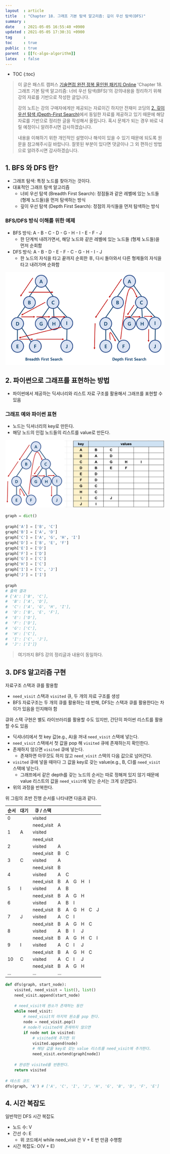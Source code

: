 ```yaml
---
layout  : article
title   : "Chapter 18. 그래프 기본 탐색 알고리즘: 깊이 우선 탐색(DFS)"
summary : 
date    : 2021-05-05 16:55:40 +0900
updated : 2021-05-05 17:30:31 +0900
tag     : 
toc     : true
public  : true
parent  : [[fc-algo-algorithm]]
latex   : false
---
```

* TOC
{:toc}

> 이 글은 패스트 캠퍼스 [기술면접 완전 정복 올인원 패키지 Online](https://fastcampus.co.kr/dev_online_algo) 'Chapter 18. 그래프 기본 탐색 알고리즘: 너비 우선 탐색(BFS)'의 강의내용을 정리하기 위해 강의 자료를 기반으로 작성한 글입니다.
>
> 강의 노트는 강의 구매자에게만 제공되는 자료이긴 하지만 잔재미 코딩의 [2. 깊이 우선 탐색 (Depth-First Search)](https://www.fun-coding.org/Chapter18-dfs-live.html)에서 동일한 자료를 제공하고 있기 때문에 해당 자료를 기반으로 정리한 글을 작성해서 올립니다. 혹시 문제가 되는 경우 바로 내릴 예정이니 알려주시면 감사하겠습니다.
>
> 내용을 이해하기 위한 개인적인 설명이나 해석이 있을 수 있기 때문에 되도록 원문을 참고해주시길 바랍니다.
> 잘못된 부분이 있다면 댓글이나 그 외 편하신 방법으로 알려주시면 감사하겠습니다.

## 1. BFS 와 DFS 란?

* 그래프 탐색: 특정 노드를 찾아가는 것이다.
* 대표적인 그래프 탐색 알고리즘
    * 너비 우선 탐색 (Breadth First Search): 정점들과 같은 레벨에 있는 노드들 (형제 노드들)을 먼저 탐색하는 방식
    * 깊이 우선 탐색 (Depth First Search): 정점의 자식들을 먼저 탐색하는 방식

### BFS/DFS 방식 이해를 위한 예제

* BFS 방식: A - B - C - D - G - H - I - E - F - J
    * 한 단계씩 내려가면서, 해당 노드와 같은 레벨에 있는 노드들 (형제 노드들)을 먼저 순회함
* DFS 방식: A - B - D - E - F - C - G - H - I - J
    * 한 노드의 자식을 타고 끝까지 순회한 후, 다시 돌아와서 다른 형제들의 자식을 타고 내려가며 순화함

![BFS vs DFS](/post-img/fc-algo-algorithm-18-dfs/1_BFSDFS.png)

## 2. 파이썬으로 그래프를 표현하는 방법

* 파이썬에서 제공하는 딕셔너리와 리스트 자료 구조를 활용해서 그래프를 표현할 수 있음

### 그래프 예와 파이썬 표현

* 노드는 딕셔너리의 key로 만든다.
* 해당 노드의 인접 노드들의 리스트를 value로 만든다.

![dfs graph](/post-img/fc-algo-algorithm-18-dfs/2_dfsgraph.png)

```python
graph = dict()

graph['A'] = ['B', 'C']
graph['B'] = ['A', 'D']
graph['C'] = ['A', 'G', 'H', 'I']
graph['D'] = ['B', 'E', 'F']
graph['E'] = ['D']
graph['F'] = ['D']
graph['G'] = ['C']
graph['H'] = ['C']
graph['I'] = ['C', 'J']
graph['J'] = ['I']

graph
# 출력 결과
# {'A': ['B', 'C'],
#  'B': ['A', 'D'],
#  'C': ['A', 'G', 'H', 'I'],
#  'D': ['B', 'E', 'F'],
#  'E': ['D'],
#  'F': ['D'],
#  'G': ['C'],
#  'H': ['C'],
#  'I': ['C', 'J'],
#  'J': ['I']}
```

> 여기까지 BFS 강의 정리글과 내용이 동일하다.

## 3. DFS 알고리즘 구현

자료구조 스택과 큐를 활용함

* `need_visit` 스택과 `visited` 큐, 두 개의 자료 구조를 생성
* BFS 자료구조는 두 개의 큐를 활용하는 데 반해, DFS는 스택과 큐를 활용한다는 차이가 있음을 인지해야 함

큐와 스택 구현은 별도 라이브러리를 활용할 수도 있지만, 간단히 파이썬 리스트를 활용할 수도 있음

* 딕셔너리에서 첫 key 값(e.g., A)을 꺼내 `need_visit` 스택에 넣는다.
* `need_visit` 스택에서 첫 값을 pop 해 `visited` 큐에 존재하는지 확인한다.
* 존재하지 않으면 `visited` 큐에 넣는다.
    * 존재하면 아무것도 하지 않고 `need_visit` 스택의 다음 값으로 넘어간다.
* `visited` 큐에 넣을 때마다 그 값을 key로 갖는 value(e.g., B, C)를 `need_visit` 스택에 넣는다.
    * 그래프에서 같은 depth를 갖는 노드의 순서는 따로 정해져 있지 않기 때문에 value 리스트의 값을 `need_visit`에 넣는 순서는 크게 상관없다.
* 위의 과정을 반복한다.

위 그림의 초반 진행 순서를 나타내면 다음과 같다.

| 순서 | 대기 | 큐 / 스택  |     |     |     |     |     |     |
| ---  | ---  | ---------- | --- | --- | --- | --- | --- | --- |
| 0    |      | visited    |     |     |     |     |     |     |
|      |      | need_visit | A   |     |     |     |     |     |
| 1    | A    | visited    |     |     |     |     |     |     |
|      |      | need_visit |     |     |     |     |     |     |
| 2    |      | visited    | A   |     |     |     |     |     |
|      |      | need_visit | B   | C   |     |     |     |     |
| 3    | C    | visited    | A   |     |     |     |     |     |
|      |      | need_visit | B   |     |     |     |     |     |
| 4    |      | visited    | A   | C   |     |     |     |     |
|      |      | need_visit | B   | A   | G   | H   | I   |     |
| 5    | I    | visited    | A   | B   |     |     |     |     |
|      |      | need_visit | B   | A   | G   | H   |     |     |
| 6    |      | visited    | A   | B   | I   |     |     |     |
|      |      | need_visit | B   | A   | G   | H   | C   | J   |
| 7    | J    | visited    | A   | C   | I   |     |     |     |
|      |      | need_visit | B   | A   | G   | H   | C   |     |
| 8    |      | visited    | A   | B   | I   | J   |     |     |
|      |      | need_visit | B   | A   | G   | H   | C   | I   |
| 9    | I    | visited    | A   | C   | I   | J   |     |     |
|      |      | need_visit | B   | A   | G   | H   | C   |     |
| 10   | C    | visited    | A   | C   | I   | J   |     |     |
|      |      | need_visit | B   | A   | G   | H   |     |     |
| ...  |      | ...        | ... |     |     |     |     |     |

```python
def dfs(graph, start_node):
    visited, need_visit = list(), list()
    need_visit.append(start_node)

    # need_visit에 원소가 존재하는 동안
    while need_visit:
        # need_visit의 마지막 원소를 pop 한다.
        node = need_visit.pop()
        # node가 visited에 존재하지 않으면 
        if node not in visited:
            # visited에 추가한 뒤
            visited.append(node)
            # 해당 값을 key로 갖는 value 리스트를 need_visit에 추가한다.
            need_visit.extend(graph[node])
    
    # 완성한 visited를 반환한다.
    return visited

# 테스트 코드
dfs(graph, 'A') # ['A', 'C', 'I', 'J', 'H', 'G', 'B', 'D', 'F', 'E']
```

## 4. 시간 복잡도

일반적인 DFS 시간 복잡도

* 노드 수: V
* 간선 수: E
    * 위 코드에서 while need_visit 은 V + E 번 만큼 수행함
* 시간 복잡도: O(V + E)
